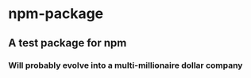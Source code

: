 # npm-package
## A test package for npm
### Will probably evolve into a multi-millionaire dollar company
